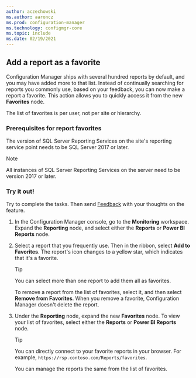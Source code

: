 ```yaml
---
author: aczechowski
ms.author: aaroncz
ms.prod: configuration-manager
ms.technology: configmgr-core
ms.topic: include
ms.date: 02/19/2021
---
```


## <a name="bkmk_reports"></a> Add a report as a favorite

<!--8034298-->

Configuration Manager ships with several hundred reports by default, and you may have added more to that list. Instead of continually searching for reports you commonly use, based on your feedback, you can now make a report a favorite. This action allows you to quickly access it from the new **Favorites** node.

The list of favorites is per user, not per site or hierarchy.

### Prerequisites for report favorites

The version of SQL Server Reporting Services on the site's reporting service point needs to be SQL Server 2017 or later.

> [!NOTE]
> All instances of SQL Server Reporting Services on the server need to be version 2017 or later.<!-- 9413706 -->

### Try it out!

Try to complete the tasks. Then send [Feedback](/configmgr/core/understand/find-help#product-feedback) with your thoughts on the feature.

1. In the Configuration Manager console, go to the **Monitoring** workspace. Expand the **Reporting** node, and select either the **Reports** or **Power BI Reports** node.

1. Select a report that you frequently use. Then in the ribbon, select **Add to Favorites**. The report's icon changes to a yellow star, which indicates that it's a favorite.

    > [!TIP]
    > You can select more than one report to add them all as favorites.

    To remove a report from the list of favorites, select it, and then select **Remove from Favorites**. When you remove a favorite, Configuration Manager doesn't delete the report.

1. Under the **Reporting** node, expand the new **Favorites** node. To view your list of favorites, select either the **Reports** or **Power BI Reports** node.

    > [!TIP]
    > You can directly connect to your favorite reports in your browser. For example, `https://rsp.contoso.com/Reports/favorites`.

    You can manage the reports the same from the list of favorites.
